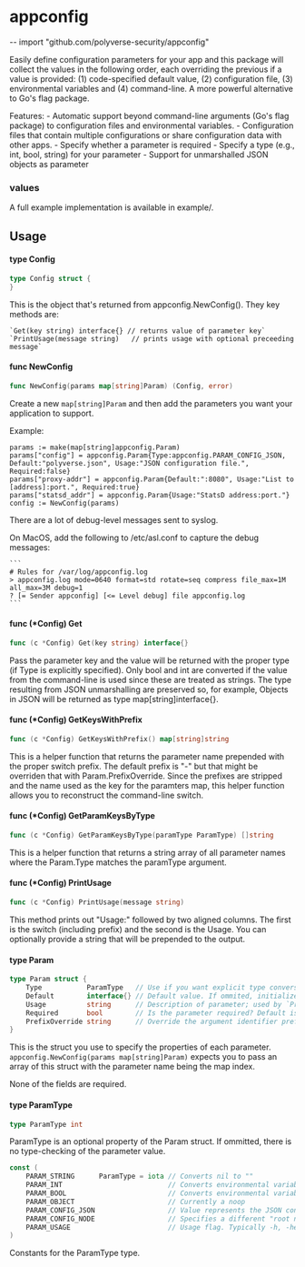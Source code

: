 # appconfig
--
    import "github.com/polyverse-security/appconfig"

Easily define configuration parameters for your app and this package will
collect the values in the following order, each overriding the previous if a
value is provided: (1) code-specified default value, (2) configuration file, (3)
environmental variables and (4) command-line. A more powerful alternative to
Go's flag package.

Features: - Automatic support beyond command-line arguments (Go's flag package)
to configuration files and environmental variables. - Configuration files that
contain multiple configurations or share configuration data with other apps. -
Specify whether a parameter is required - Specify a type (e.g., int, bool,
string) for your parameter - Support for unmarshalled JSON objects as parameter
### values

A full example implementation is available in example/.

## Usage

#### type Config

```go
type Config struct {
}
```

This is the object that's returned from appconfig.NewConfig(). They key methods
are:

    `Get(key string) interface{} // returns value of parameter key`
    `PrintUsage(message string)   // prints usage with optional preceeding message`

#### func  NewConfig

```go
func NewConfig(params map[string]Param) (Config, error)
```
Create a new `map[string]Param` and then add the parameters you want your
application to support.

Example:

    params := make(map[string]appconfig.Param)
    params["config"] = appconfig.Param{Type:appconfig.PARAM_CONFIG_JSON, Default:"polyverse.json", Usage:"JSON configuration file.", Required:false}
    params["proxy-addr"] = appconfig.Param{Default:":8080", Usage:"List to [address]:port.", Required:true}
    params["statsd_addr"] = appconfig.Param{Usage:"StatsD address:port."}
    config := NewConfig(params)

There are a lot of debug-level messages sent to syslog.

On MacOS, add the following to /etc/asl.conf to capture the debug messages:

    ```
    # Rules for /var/log/appconfig.log
    > appconfig.log mode=0640 format=std rotate=seq compress file_max=1M all_max=3M debug=1
    ? [= Sender appconfig] [<= Level debug] file appconfig.log
    ```

#### func (*Config) Get

```go
func (c *Config) Get(key string) interface{}
```
Pass the parameter key and the value will be returned with the proper type (if
Type is explicitly specified). Only bool and int are converted if the value from
the command-line is used since these are treated as strings. The type resulting
from JSON unmarshalling are preserved so, for example, Objects in JSON will be
returned as type map[string]interface{}.

#### func (*Config) GetKeysWithPrefix

```go
func (c *Config) GetKeysWithPrefix() map[string]string
```
This is a helper function that returns the parameter name prepended with the
proper switch prefix. The default prefix is "-" but that might be overriden that
with Param.PrefixOverride. Since the prefixes are stripped and the name used as
the key for the paramters map, this helper function allows you to reconstruct
the command-line switch.

#### func (*Config) GetParamKeysByType

```go
func (c *Config) GetParamKeysByType(paramType ParamType) []string
```
This is a helper function that returns a string array of all parameter names
where the Param.Type matches the paramType argument.

#### func (*Config) PrintUsage

```go
func (c *Config) PrintUsage(message string)
```
This method prints out "Usage:" followed by two aligned columns. The first is
the switch (including prefix) and the second is the Usage. You can optionally
provide a string that will be prepended to the output.

#### type Param

```go
type Param struct {
	Type           ParamType   // Use if you want explicit type conversion
	Default        interface{} // Default value. If ommited, initialized value is based on Type.
	Usage          string      // Description of parameter; used by `PrintUsage(message string)`
	Required       bool        // Is the parameter required? Default is false.
	PrefixOverride string      // Override the argument identifier prefix. Default is "-".
}
```

This is the struct you use to specify the properties of each parameter.
`appconfig.NewConfig(params map[string]Param)` expects you to pass an array of
this struct with the parameter name being the map index.

None of the fields are required.

#### type ParamType

```go
type ParamType int
```

ParamType is an optional property of the Param struct. If ommitted, there is no
type-checking of the parameter value.

```go
const (
	PARAM_STRING      ParamType = iota // Converts nil to ""
	PARAM_INT                          // Converts environmental variables and command-line values from string to int
	PARAM_BOOL                         // Converts environmental variables and command-line values from string to bool
	PARAM_OBJECT                       // Currently a noop
	PARAM_CONFIG_JSON                  // Value represents the JSON config file.
	PARAM_CONFIG_NODE                  // Specifies a different "root node" in the config file.
	PARAM_USAGE                        // Usage flag. Typically -h, -help or --help.
)
```
Constants for the ParamType type.
